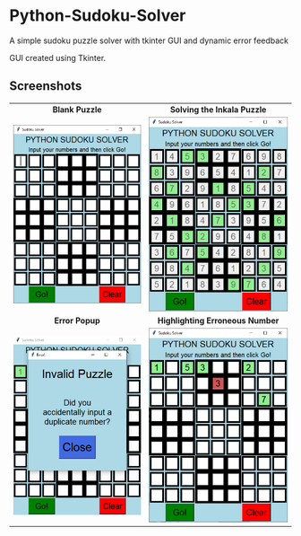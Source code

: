 # Python-Sudoku-Solver
A simple sudoku puzzle solver with tkinter GUI and dynamic error feedback

GUI created using Tkinter.

## Screenshots ##
<table>
  <tr>
    <td align="center"><b>Blank Puzzle</b></td>
     <td align="center"><b>Solving the Inkala Puzzle</b></td>
  </tr>
  <tr>
    <td><img src="screenshots/blank_puzzle.png"</td>
    <td><img src="screenshots/inkala_puzzle.png"</td>
  </tr>
  <tr>
    <td align="center"><b>Error Popup</b></td>
     <td align="center"><b>Highlighting Erroneous Number</b></td>
  </tr>
  <tr>
    <td><img src="screenshots/error_popup.png"</td>
    <td><img src="screenshots/error_highlight.png"</td>
  </tr>
 </table>
